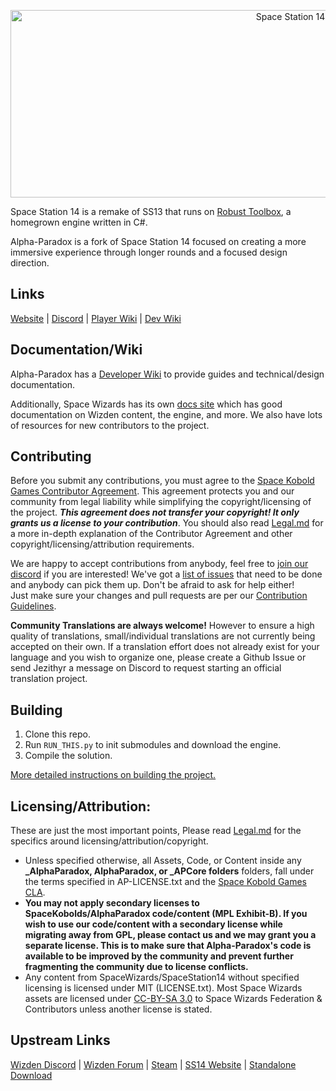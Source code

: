 <p align="center"> <img alt="Space Station 14" width="880" height="300" src="https://raw.githubusercontent.com/space-wizards/asset-dump/de329a7898bb716b9d5ba9a0cd07f38e61f1ed05/github-logo.svg" /></p>

Space Station 14 is a remake of SS13 that runs on [Robust Toolbox](https://github.com/space-wizards/RobustToolbox), a homegrown engine written in C#.

Alpha-Paradox is a fork of Space Station 14 focused on creating a more immersive experience through longer rounds and a focused design direction.

## Links

[Website](https://alpha-paradox.com/) | [Discord](https://discord.alpha-paradox.com/) | [Player Wiki](https://wiki.alpha-paradox.com/) | [Dev Wiki](https://devwiki.alpha-paradox.com/)

## Documentation/Wiki

Alpha-Paradox has a [Developer Wiki](https://devwiki.alpha-paradox.com/index.php/Main_Page) to provide guides and technical/design documentation.

Additionally, Space Wizards has its own [docs site](https://docs.spacestation14.io/) which has good documentation on Wizden content, the engine, and more. We also have lots of resources for new contributors to the project.

## Contributing

Before you submit any contributions, you must agree to the [Space Kobold Games Contributor Agreement](https://gist.github.com/SpaceKoboldGames/a8f6b7a7d272cf949c60e0822cdf226e). This agreement protects you and our community from legal liability while simplifying the copyright/licensing of the project. ***This agreement does not transfer your copyright! It only grants us a license to your contribution***. You should also read [Legal.md](https://github.com/Space-Kobold/Alpha-Paradox/blob/master/Legal.md) for a more in-depth explanation of the Contributor Agreement and other copyright/licensing/attribution requirements.

We are happy to accept contributions from anybody, feel free to [join our discord](http://discord.alpha-paradox.com) if you are interested! We've got a [list of issues](https://github.com/space-kobold/alpha-paradox/issues) that need to be done and anybody can pick them up. Don't be afraid to ask for help either!  
Just make sure your changes and pull requests are per our [Contribution Guidelines](https://devwiki.alpha-paradox.com/index.php/Guide:ContributionGuidelines).

**Community Translations are always welcome!** However to ensure a high quality of translations, small/individual translations are not currently being accepted on their own. If a translation effort does not already exist for your language and you wish to organize one, please create a Github Issue or send Jezithyr a message on Discord to request starting an official translation project.
## Building

1. Clone this repo.
2. Run `RUN_THIS.py` to init submodules and download the engine.
3. Compile the solution.

[More detailed instructions on building the project.](https://docs.spacestation14.com/en/general-development/setup.html)

## Licensing/Attribution:
These are just the most important points, Please read [Legal.md](https://github.com/Space-Kobold/Alpha-Paradox/blob/master/Legal.md) for the specifics around licensing/attribution/copyright.
- Unless specified otherwise, all Assets, Code, or Content inside any **\_AlphaParadox, AlphaParadox, or \_APCore folders** folders, fall under the terms specified in AP-LICENSE.txt and the [Space Kobold Games CLA](https://gist.github.com/SpaceKoboldGames/a8f6b7a7d272cf949c60e0822cdf226e).
-  __**You may not apply secondary licenses to SpaceKobolds/AlphaParadox code/content (MPL Exhibit-B). If you wish to use our code/content with a secondary license while migrating away from GPL, please contact us and we may grant you a separate license. This is to make sure that Alpha-Paradox's code is available to be improved by the community and prevent further fragmenting the community due to license conflicts.**__
- Any content from SpaceWizards/SpaceStation14 without specified licensing is licensed under MIT (LICENSE.txt). Most Space Wizards assets are licensed under [CC-BY-SA 3.0](https://creativecommons.org/licenses/by-sa/3.0/) to Space Wizards Federation & Contributors unless another license is stated.

## Upstream Links

[Wizden Discord](https://discord.ss14.io/) | [Wizden Forum](https://forum.spacestation14.io/) | [Steam](https://store.steampowered.com/app/1255460/Space_Station_14/) | [SS14 Website](https://spacestation14.io/) | [Standalone Download](https://spacestation14.io/about/nightlies/)
